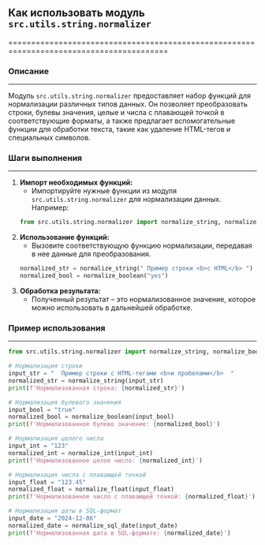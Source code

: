 ## Как использовать модуль `src.utils.string.normalizer`
=========================================================================================

### Описание
-------------------------
Модуль `src.utils.string.normalizer` предоставляет набор функций для нормализации различных типов данных.  Он позволяет преобразовать строки, булевы значения, целые и числа с плавающей точкой в соответствующие форматы, а также предлагает вспомогательные функции для обработки текста, такие как удаление HTML-тегов и специальных символов.

### Шаги выполнения
-------------------------
1. **Импорт необходимых функций:** 
    - Импортируйте нужные функции из модуля `src.utils.string.normalizer` для нормализации данных. Например:
    ```python
    from src.utils.string.normalizer import normalize_string, normalize_boolean
    ```
2. **Использование функций:**
    - Вызовите соответствующую функцию нормализации, передавая в нее данные для преобразования.
    ```python
    normalized_str = normalize_string(" Пример строки <b>с HTML</b> ") 
    normalized_bool = normalize_boolean("yes")
    ```
3. **Обработка результата:** 
    - Полученный результат – это нормализованное значение, которое можно использовать в дальнейшей обработке.

### Пример использования
-------------------------
```python
from src.utils.string.normalizer import normalize_string, normalize_boolean, normalize_int, normalize_float, normalize_sql_date

# Нормализация строки
input_str = "  Пример строки с HTML-тегами <b>и пробелами</b>  "
normalized_str = normalize_string(input_str)
print(f'Нормализованная строка: {normalized_str}') 

# Нормализация булевого значения
input_bool = "true"
normalized_bool = normalize_boolean(input_bool)
print(f'Нормализованное булево значение: {normalized_bool}')

# Нормализация целого числа
input_int = "123"
normalized_int = normalize_int(input_int)
print(f'Нормализованное целое число: {normalized_int}')

# Нормализация числа с плавающей точкой
input_float = "123.45"
normalized_float = normalize_float(input_float)
print(f'Нормализованное число с плавающей точкой: {normalized_float}')

# Нормализация даты в SQL-формат
input_date = "2024-12-06"
normalized_date = normalize_sql_date(input_date)
print(f'Нормализованная дата в SQL-формате: {normalized_date}')
```